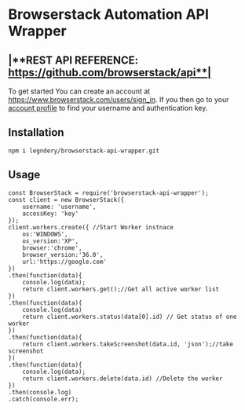 # Browserstack Automation API Wrapper


|**REST API REFERENCE: https://github.com/browserstack/api**|
---------------

To get started You can create an account at https://www.browserstack.com/users/sign_in. If you then go to your [account profile](https://www.browserstack.com/accounts/automate)  to find your username and authentication key.

## Installation

```
npm i legndery/browserstack-api-wrapper.git
```

## Usage

```
const BrowserStack = require('browserstack-api-wrapper');
const client = new BrowserStack({
    username: 'username',
    accessKey: 'key'
});
client.workers.create({ //Start Worker instnace
    os:'WINDOWS',
    os_version:'XP',
    browser:'chrome',
    browser_version:'36.0',
    url:'https://google.com'
})
.then(function(data){ 
    console.log(data); 
    return client.workers.get();//Get all active worker list
})
.then(function(data){
    console.log(data)
    return client.workers.status(data[0].id) // Get status of one worker
})
.then(function(data){
    return client.workers.takeScreenshot(data.id, 'json');//take screenshot
})
.then(function(data){
    console.log(data);
    return client.workers.delete(data.id) //Delete the worker
})
.then(console.log)
.catch(console.err);
```